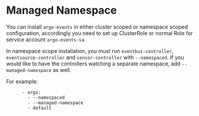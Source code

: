 # Managed Namespace

You can install `argo-events` in either cluster scoped or namespace scoped configuration, accordingly you need to set up ClusterRole or normal Role for service account `argo-events-sa`.

In namespace scope installation, you must run `eventbus-controller`, `eventsource-controller` and `sensor-controller` with `--namespaced`. If you would like to have the controllers watching a separate namespace, add `--managed-namespace` as well.

For example:

```
      - args:
        - --namespaced
        - --managed-namespace
        - default
```

